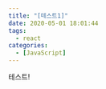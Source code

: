 ```yaml
---
title: "[테스트1]"
date: 2020-05-01 18:01:44
tags:
  - react
categories:
  - [JavaScript]
---
```


테스트!
